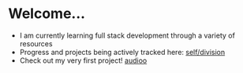 # Welcome...
- I am currently learning full stack development through a variety of resources
- Progress and projects being actively tracked here: [self/division](https://selfdi.vision)
- Check out my very first project! [audioo](https://audioo.org)
